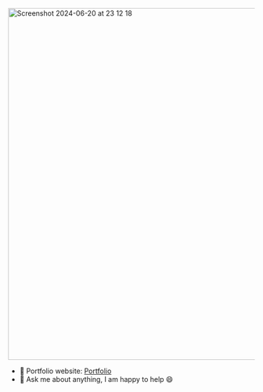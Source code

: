 
<img width="718" alt="Screenshot 2024-06-20 at 23 12 18" src="https://github.com/Nytheneals/Nytheneals/assets/25331856/84a31110-d552-4891-b87d-7a79299e45ef">

<!-- <h3>Hi there, I am Nathaneals Paul 👋</h3> -->

- 🎯 Portfolio website: [Portfolio](https://www.nathaneals.com/)
- 💬 Ask me about anything, I am happy to help :smile:

<div align="center">
<!-- <h3 align="center">Show some &nbsp;❤️&nbsp; by starring some of the repositories!</h3> -->


<!--[website]: -->
[linkedin]: https://www.linkedin.com/in/nytheneals/
